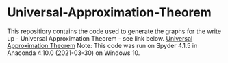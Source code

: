 # Universal-Approximation-Theorem

This repositiory contains the code used to generate the 
graphs for the write up - Universal Approximation Theorem - see link below.
[Universal Approximation Theorem](https://631caa7c-d440-41ad-a8ec-b36fa4a0497b.filesusr.com/ugd/55ccdb_9645a41f79ab4eee84139f87f2f7f7f6.pdf)
Note: This code was run on Spyder 4.1.5 in Anaconda 4.10.0 (2021-03-30) on Windows 10.

